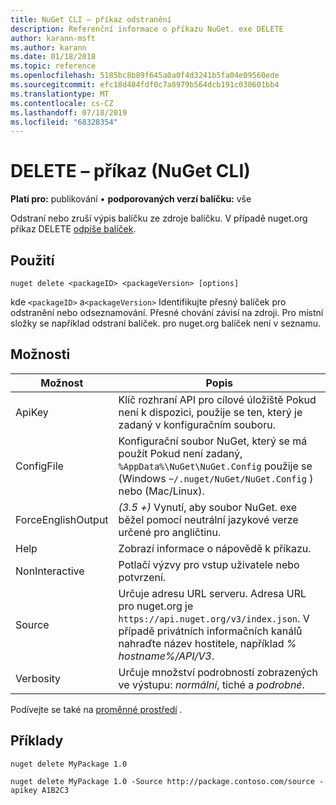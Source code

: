 ```yaml
---
title: NuGet CLI – příkaz odstranění
description: Referenční informace o příkazu NuGet. exe DELETE
author: karann-msft
ms.author: karann
ms.date: 01/18/2018
ms.topic: reference
ms.openlocfilehash: 5185bc8b89f645a0a0f4d3241b5fa04e09560ede
ms.sourcegitcommit: efc18d484fdf0c7a8979b564dcb191c030601bb4
ms.translationtype: MT
ms.contentlocale: cs-CZ
ms.lasthandoff: 07/18/2019
ms.locfileid: "68328354"
---
```

# <a name="delete-command-nuget-cli"></a>DELETE – příkaz (NuGet CLI)

**Platí pro:** publikování &bullet; **podporovaných verzí balíčku:** vše

Odstraní nebo zruší výpis balíčku ze zdroje balíčku. V případě nuget.org příkaz DELETE [odpíše balíček](../../nuget-org/policies/deleting-packages.md).

## <a name="usage"></a>Použití

```cli
nuget delete <packageID> <packageVersion> [options]
```

kde `<packageID>` a`<packageVersion>` Identifikujte přesný balíček pro odstranění nebo odseznamování. Přesné chování závisí na zdroji. Pro místní složky se například odstraní balíček. pro nuget.org balíček není v seznamu.

## <a name="options"></a>Možnosti

| Možnost | Popis |
| --- | --- |
| ApiKey | Klíč rozhraní API pro cílové úložiště Pokud není k dispozici, použije se ten, který je zadaný v konfiguračním souboru. |
| ConfigFile | Konfigurační soubor NuGet, který se má použít Pokud není zadaný, `%AppData%\NuGet\NuGet.Config` použije se (Windows `~/.nuget/NuGet/NuGet.Config` ) nebo (Mac/Linux).|
| ForceEnglishOutput | *(3.5 +)* Vynutí, aby soubor NuGet. exe běžel pomocí neutrální jazykové verze určené pro angličtinu. |
| Help | Zobrazí informace o nápovědě k příkazu. |
| NonInteractive | Potlačí výzvy pro vstup uživatele nebo potvrzení. |
| Source | Určuje adresu URL serveru. Adresa URL pro nuget.org je `https://api.nuget.org/v3/index.json`. V případě privátních informačních kanálů nahraďte název hostitele, například *% hostname%/API/V3*. |
| Verbosity | Určuje množství podrobností zobrazených ve výstupu: *normální*, tiché a *podrobné*. |

Podívejte se také na [proměnné prostředí](cli-ref-environment-variables.md) .

## <a name="examples"></a>Příklady

```cli
nuget delete MyPackage 1.0

nuget delete MyPackage 1.0 -Source http://package.contoso.com/source -apikey A1B2C3
```
